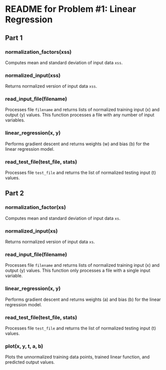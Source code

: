 # README for Problem \#1: Linear Regression

## Part 1
### normalization_factors(xss)
Computes mean and standard deviation of input data `xss`.

### normalized_input(xss)
Returns normalized version of input data `xss`.

### read_input_file(filename)
Processes file `filename` and returns lists of normalized training input (x) and output (y) values. 
This function processes a file with any number of input variables.  

### linear_regression(x, y)
Performs gradient descent and returns weights (w) and bias (b) for the linear regression model.

### read_test_file(test_file, stats)
Processes file `test_file` and returns the list of normalized testing input (t) values.


## Part 2
### normalization_factor(xs)
Computes mean and standard deviation of input data `xs`.

### normalized_input(xs)
Returns normalized version of input data `xs`.

### read_input_file(filename)
Processes file `filename` and returns lists of normalized training input (x) and output (y) values.
This function only processes a file with a single input variable.

### linear_regression(x, y)
Performs gradient descent and returns weights (a) and bias (b) for the linear regression model.

### read_test_file(test_file, stats)
Processes file `test_file` and returns the list of normalized testing input (t) values.

### plot(x, y, t, a, b)
Plots the unnormalized training data points, trained linear function, and predicted output values.